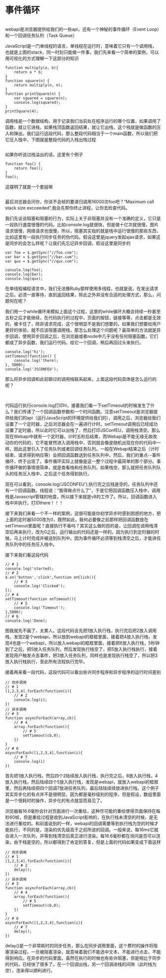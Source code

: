 # 事件循环

<img :src="$withBase('/browser/event-loop/20210621225806855.jpg')">

webapi是浏览器提供给我们的一些api，还有一个神秘的事件循环（Event Loop）和一个回调任务队列（Task Queue）

JavaScript是一门单线程的语言，单线程在运行时，意味着它只有一个调用栈，也就是上图的stack，同一时刻只能做一件事，我们先来看一个简单的案例，可以用可视化的方式理解一下这部分的知识
```
function multiply(a, b){
    return a * b;
}
function square(n) {
    return multiply(n, n);
}
function printSquare(n) {
    var squared = square(n);
    console.log(squared);
}
printSquare(4);
```
调用栈是一个数据结构，用于记录我们当前处在程序运行的哪个位置，如果调用了函数，就让它进栈，如果栈顶函数返回结果，就让它出栈，这个栈就是做函数的压入和弹出。我们运行这段代码，那么整段代码相当于一个main函数，所以我们把它压入栈中，下图就是整段代码的入栈出栈过程

<img :src="$withBase('/browser/event-loop/20210621231942720.png')">

如果你听说过栈溢出的话，这里有个例子
```
function foo() {
    return foo();
}
foo();
```
这摆明了就是一个套娃嘛

<img :src="$withBase('/browser/event-loop/20210621232813372.png')">

最后浏览器会问你，你该不会帧的要递归调用16000次foo吧？“Maximum call stack size excceeded”,我会先帮你终止进程，让你去检查代码。

我们先谈谈阻塞和阻塞的行为，实际上关于非阻塞并没有一个准确的定义，它只是一段执行速度很慢的代码。比如console.log就很快，但是做十亿次就很慢，图片请求很慢，网络请求也很慢，所以，阻塞其实指的就是栈中运行很慢的那些东西，比如这里有一段执行同步任务的伪代码。假设这里是jquery发起ajax请求，如果这是同步的会怎么样呢？让我们先忘记异步回调，假设这里是同步的
```
var foo = $.getSync("//foo.com");
var bar = $.getSync("//bar.com");
var qux = $.getSync("//qux.com");

console.log(foo);
console.log(bar);
console.log(qux);
```
在单线程编程语言中，我们无法像Ruby那样使用多线程，也就是说，在发出请求之后，必须一直等待，直到返回结果，除此之外并没有合适的处理方式，那么，问题何在呢？

我们用一个while循环来模拟上面这个过程，这里的while循环大概会持续一秒甚至五秒之后才能继续，在代码执行的过程中，页面的按钮，链接等等，点击都是无效的，被卡住了，除非请求完成，这个很明显不是我们想要的。如果我们想要给用户更好的体验，就不应该阻塞调用栈，那怎么处理这个问题呢？最简单的方法就是异步回调，使用异步回调之后，在浏览器或者node中几乎没有任何阻塞函数，它们都成了异步函数，我们运行代码，给它一个回调，稍后再回过头来执行。
```
console.log('hi');
setTimeout(function() {
    console.log('there);
}, 5000);
console.log('JSCONFEU');
```
那么将异步回调和此前聊过的调用栈联系起来，上面这段代码具体是怎么运行的呢？

<img :src="$withBase('/browser/event-loop/20210622233706691.png')">

<img :src="$withBase('/browser/event-loop/20210704223018531.png')">

代码运行执行console.log打印hi，接着我们看一下setTimeout的时候发生了什么？我们传递了一个回调函数参数和一个时间函数。注意setTimeout是浏览器提供给我们的api（运行JavaScript的环境提供给我们的），调用之后，浏览器给我们设置了一个定时器，之后浏览器会在一遍进行计时。setTimeout调用后已经成功设置了定时器，所以此时它可以出栈了，然后打印JSConfEU，调用栈清空。那么现在Webapi中就有一个定时器，计时五秒后结束，而Webapi是不能无缘无故改动你的代码的，它不能冒然进入调用栈中，否则就会像是随机出现在你的代码中一样。因此这里引入了任务队列或者回调任务队列。一般在Webapi结束之后（计时结束、请求得到响应等）会把回调函数送到任务队列中。然后，我们的重点--事件循环，终于出现了。事件循环实际上就像是这一整个过程中最简单的那个部分。事件循环做的事情很简单，就是查看栈和任务队列，如果栈空，那么就把任务队列队头的任务压入栈中，之后这个任务得到执行。

现在可以看到，console.log('JSCONFEU');执行完之后栈是空的，任务队列中还有一个回调函数。线程说：“我得做点什么了”，于是它把回调函数压入栈中，调用栈是Javascript管辖的地盘，所以接下来就是v8的工作了。所以，回调函数进入栈中并执行，打印there！！！

接下来我们来看一个不一样的案例，这很可能是你初学异步时感到困惑的地方，把上面的定时器5000改为0，既然如此，我何必要像之前那样把回调函数放在setTimeout里面呢？直接执行不香吗？其实这么做的目的是，让回调在调用栈清空后再来执行，改为0之后，运行输出的代码还是一样的。因为执行到定时器的时候，马上计时完成并被送到队列中。因为事件循环必须等到栈清空之后，才能讲任务队列中的任务压入栈中。

接下来我们看这段代码
```
// # 1
console.log('started);
// # 2
$.on('button','click',function onClick(){
    // # 3
    console.log('Clicked');
});
// # 4
setTimeout(function onTimeout(){
    // # 5
    console.log('Timeout');
},5000);
// # 6
console.log('Done);
```
图我就先不画了，太累人。这段代码会先把1放入执行栈，执行完后把2放入调用栈，发现2是个webapi，所以放到webapi的框框里面，接着把4放入执行栈，发现4也是一个webapi，所以放入webapi的框框里面，接着把6放入执行栈，5秒钟到了之后，把5放入任务队列，然后发现执行栈空了，把5放入执行栈执行，接着发现用户触发点击事件，把3放入任务队列，同样也是发现执行栈空了，所以把3放入执行栈执行，至此所有流程执行完毕。

接着再来看一段代码，这段代码可以看出些许同步程序和异步程序的运行时间差别
```
// 同步调用
// # 1
[1,2,3,4].forEach(function(i){
    // # 2
    console.log(i);
})
// 异步调用
// # 3
function asyncForEach(array,cb){
    // # 4 
    array.forEach(function(){
        // # 5
        setTimeout(cb,0);
    })
}
// # 6
asyncForEach([1,2,3,4],function(i){
    // # 7
    console.log(i)
})
```
首先把1放入执行栈，然后四个2陆续放入执行栈，执行完之后，6放入执行栈，4放入执行栈，然后陆续四个5放入执行栈，发现是webapi，就放入webapi的框框里，然后再陆续把四个回调7放进任务队列，最后陆陆续续放进执行栈。这个例子其实异步化的有点并不是很明显，因为都是毫秒级别的程序，但是假设，数组里面是一个很耗时的操作，异步化的有点就显而易见了。

浏览器每16.6毫秒会针对页面进行一次重绘，这种尽可能的重绘使得页面保持在每秒60帧，但是重绘过程是收到JavaScript影响的，在执行栈未清空的时候，是无法进行重绘的。和前面说到的一样，webapi的回调需要等到执行栈为空的时候才能执行，不同的是，渲染的优先级高于之前所说的回调。一般来说，每16ms它就会进入一次队列，并等到栈清空后真正进行渲染。每16.6毫秒都在询问是否可以渲染，由于栈是空的，所以都得到了肯定的答复，但是上面的代码如果变成下面这样
```
// 同步调用
// # 1
[1,2,3,4].forEach(function(i){
    // # 2
    delay();
})
// 异步调用
// # 3
function asyncForEach(array,cb){
    // # 4 
    array.forEach(function(){
        // # 5
        setTimeout(cb,0);
    })
}
// # 6
asyncForEach([1,2,3,4],function(i){
    // # 7
    delay();
})
```
delay()是一个非常耗时的同步任务，那么在同步调用里面，这个费时的操作将阻塞渲染过程，一旦被阻塞渲染，就意味着我们不能选中文本，不能进行点击，不能得到响应。在异步的代码里面，虽然在执行的时候也有些许阻塞，但是相比于同步的代码，已经快了很多了。在一个回调出栈，另一个回调进栈的间隙（此时栈为空），渲染得以顺利进行。